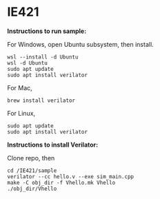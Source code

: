 # IE421


<b>Instructions to run sample:</b>

For Windows, open Ubuntu subsystem, then install.
```
wsl --install -d Ubuntu
wsl -d Ubuntu
sudo apt update
sudo apt install verilator
```
For Mac,
```
brew install verilator
```
For Linux,
```
sudo apt update
sudo apt install verilator
```

<b>Instructions to install Verilator:</b>

Clone repo, then
```
cd /IE421/sample
verilator --cc hello.v --exe sim_main.cpp
make -C obj_dir -f Vhello.mk Vhello
./obj_dir/Vhello
```
